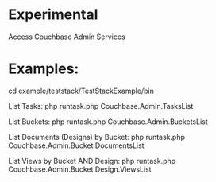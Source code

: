 Experimental
============

Access Couchbase Admin Services

Examples:
=========

cd example/teststack/TestStackExample/bin

List Tasks:
php runtask.php Couchbase.Admin.TasksList

List Buckets:
php runtask.php Couchbase.Admin.BucketsList

List Documents (Designs) by Bucket:
php runtask.php Couchbase.Admin.Bucket.DocumentsList

List Views by Bucket AND Design:
php runtask.php Couchbase.Admin.Bucket.Design.ViewsList



